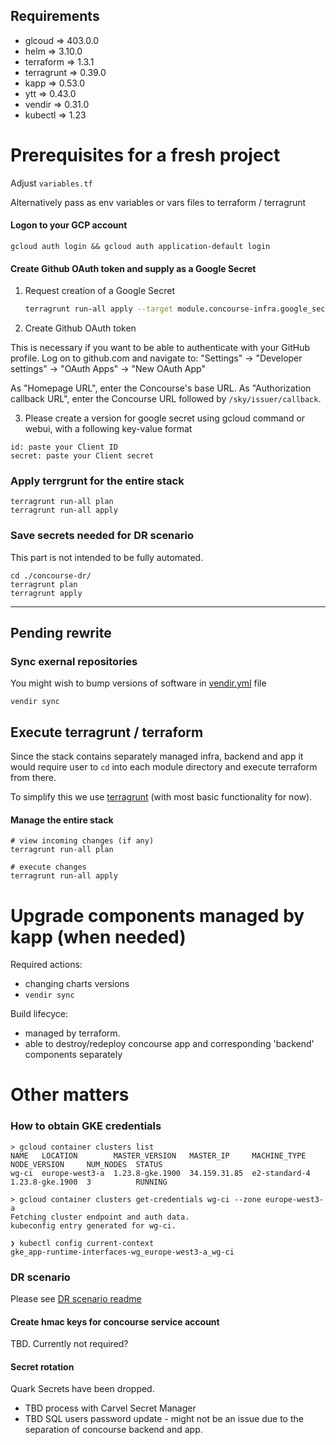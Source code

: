 
## Requirements
* glcoud => 403.0.0
* helm => 3.10.0
* terraform => 1.3.1
* terragrunt => 0.39.0
* kapp => 0.53.0
* ytt =>  0.43.0
* vendir => 0.31.0
* kubectl => 1.23

# Prerequisites for a fresh project
Adjust `variables.tf`

Alternatively pass as env variables or vars files to terraform / terragrunt
#### Logon to your GCP account

```
gcloud auth login && gcloud auth application-default login
```

#### Create Github OAuth token and supply as a Google Secret
 1. Request creation of a Google Secret
    ```sh
    terragrunt run-all apply --target module.concourse-infra.google_secret_manager_secret.github_oauth
    ```

 2. Create Github OAuth token

This is necessary if you want to be able to authenticate with your GitHub profile. Log on to github.com and navigate to:
"Settings" -> "Developer settings" -> "OAuth Apps" -> "New OAuth App"

As "Homepage URL", enter the Concourse's base URL. As "Authorization callback URL", enter the Concourse URL followed
by `/sky/issuer/callback`.

3. Please create a version for google secret using gcloud command or webui, with a following key-value format

```
id: paste your Client ID
secret: paste your Client secret
```


### Apply terrgrunt for the entire stack

```
terragrunt run-all plan
terragrunt run-all apply
```

### Save secrets needed for DR scenario
This part is not intended to be fully automated.
```
cd ./concourse-dr/
terragrunt plan
terragrunt apply
```

---

## Pending rewrite
### Sync exernal repositories
You might wish to bump versions of software in [vendir.yml](vendir.yml) file
```
vendir sync
```
## Execute terragrunt / terraform
Since the stack contains separately managed infra, backend and app it would require user to `cd` into each module directory and execute terraform from there.

To simplify this we use [terragrunt](https://terragrunt.gruntwork.io/) (with most basic functionality for now).


#### Manage the entire stack
```
# view incoming changes (if any)
terragrunt run-all plan

# execute changes
terragrunt run-all apply
```


# Upgrade components managed by kapp (when needed)
Required actions:
* changing charts versions
* `vendir sync`

Build lifecyce:
* managed by terraform.
* able to destroy/redeploy concourse app and corresponding 'backend' components separately

# Other matters

### How to obtain GKE credentials
```
> gcloud container clusters list
NAME   LOCATION        MASTER_VERSION   MASTER_IP     MACHINE_TYPE   NODE_VERSION     NUM_NODES  STATUS
wg-ci  europe-west3-a  1.23.8-gke.1900  34.159.31.85  e2-standard-4  1.23.8-gke.1900  3          RUNNING

> gcloud container clusters get-credentials wg-ci --zone europe-west3-a
Fetching cluster endpoint and auth data.
kubeconfig entry generated for wg-ci.

❯ kubectl config current-context
gke_app-runtime-interfaces-wg_europe-west3-a_wg-ci
```

### DR scenario
Please see [DR scenario readme](concourse-dr/README.md)
#### Create hmac keys for concourse service account
TBD. Currently not required?

#### Secret rotation
Quark Secrets have been dropped.
* TBD process with Carvel Secret Manager
* TBD SQL users password update - might not be an issue due to the separation of concourse backend and app.